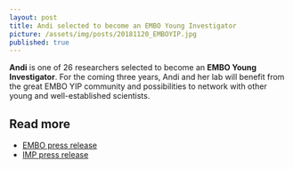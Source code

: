 ```yaml
---
layout: post
title: Andi selected to become an EMBO Young Investigator 
picture: /assets/img/posts/20181120_EMBOYIP.jpg
published: true
---
```

**Andi** is one of 26 researchers selected to become an **EMBO Young Investigator**. For the coming three years, Andi and her lab will benefit from the great EMBO YIP community and possibilities to network with other young and well-established scientists.

## Read more

* [EMBO press release](http://embo.org/news/press-releases/2018/embo-welcomes-twenty-six-new-young-investigators)
* [IMP press release](https://www.imp.ac.at/news/detail/article/andrea-pauli-selected-embo-young-investigator/)


